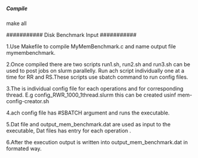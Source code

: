 ##### Compile ######

make all

########### Disk Benchmark Input ###########

1.Use Makefile to compile  MyMemBenchmark.c and name output file mymembenchmark.

2.Once compiled there are two scripts run1.sh, run2.sh and run3.sh can be used to post jobs on slurm parallelly. Run ach script individually one at a time for RR and RS.These scripts use sbatch command to run config files.

3.The is individual config file for each operations and for corresponding thread. E.g config_RWR_1000_1thread.slurm this can be created usinf mem-config-creator.sh

4.ach config file has #SBATCH argument and runs the executable. 

5.Dat file and output_mem_benchmark.dat  are used as input to the executable, Dat files has entry for each operation .

6.After the execution output is written into output_mem_benchmark.dat in formated way.

